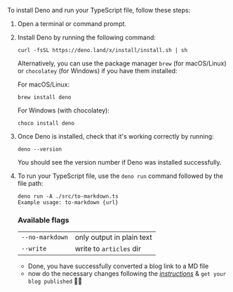 
To install Deno and run your TypeScript file, follow these steps:

1. Open a terminal or command prompt.

2. Install Deno by running the following command:
   ```
   curl -fsSL https://deno.land/x/install/install.sh | sh
   ```

   Alternatively, you can use the package manager `brew` (for macOS/Linux) or `chocolatey` (for Windows) if you have them installed:

   For macOS/Linux:
   ```
   brew install deno
   ```

   For Windows (with chocolatey):
   ```
   choco install deno
   ```

3. Once Deno is installed, check that it's working correctly by running:
   ```
   deno --version
   ```

   You should see the version number if Deno was installed successfully.

4. To run your TypeScript file, use the `deno run` command followed by the file path:
   ```
   deno run -A ./src/to-markdown.ts
   Example usage: to-markdown {url}

   ```

    ### Available flags
    |     |     |
    | --- | --- |
    | `--no-markdown` | only output in plain text
    | `--write` | write to `articles` dir

    - Done, you have successfully converted a blog link to a MD file
    - now do the necessary changes following the *[instructions](https://github.com/Web3secNews/blog/#%EF%B8%8F-writing-and-submitting-a-blog)* & `get your blog published` 🥳🚀
